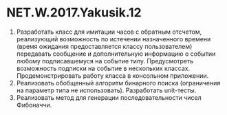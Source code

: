 ﻿# NET.W.2017.Yakusik.12

1.	Разработать класс для имитации часов с обратным отсчетом, реализующий возможность по истечении назначенного времени (время ожидания предоставляется классу пользователем) передавать сообщение и дополнительную информацию о событии любому подписавшемуся на событие типу. Предусмотреть возможность подписки на событие в нескольких классах. Продемонстрировать работу класса в консольном приложении.
2.	Реализовать обобщенный алгоритм бинарного поиска (ограничения на параметр типа не использовать). Разработать unit-тесты.
3.	Реализовать метод для генерации последовательности чисел Фибоначчи.
